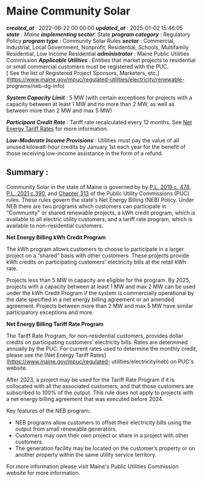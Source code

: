# Maine Community Solar 
 ***created_at*** : 2022-06-22 00:00:00 
 ***updated_at*** : 2025-01-02 15:46:05 
 ***state** : Maine 
 **implementing sector***: State 
 ***program category*** : Regulatory Policy 
 ***program type*** : Community Solar Rules 
 ***sector*** : Commercial, Industrial, Local Government, Nonprofit, Residential, Schools, Multifamily Residential, Low Income Residential 
 ***administrator*** : Maine Public Utilities Commission 
 ***Applicable Utilities*** : Entities that market projects to residential or small commercial customers
must be registered with the PUC.  
[ See the list of Registered Project Sponsors, Marketers,
etc.](https://www.maine.gov/mpuc/regulated-utilities/electricity/renewable-
programs/neb-dg-info)

 
 ***System Capacity Limit*** : 5 MW (with certain exceptions for projects with a capacity between at least 1
MW and no more than 2 MW, as well as between more than 2 MW and max 5 MW)

 
 ***Participant Credit Rate*** : Tariff rate recalculated every 12 months. See [ Net Energy Tariff
Rates](https://www.maine.gov/mpuc/regulated-utilities/electricity/neb) for
more information.

 
 ***Low-Moderate Income Provisions*** : Utilities must pay the value of all unused kilowatt-hour credits by January
1st each year for the benefit of those receiving low-income assistance in the
form of a refund.

 
 ## Summary : 
 Community Solar in the state of Maine is governed by by [P.L. 2019 c.
478](http://legislature.maine.gov/legis/bills/bills_129th/chapters/PUBLIC478.asp),
[P.L. 2021
c.390](https://legislature.maine.gov/bills/getPDF.asp?paper=HP0692&item=6&snum=130),
and [Chapter 313](https://www.maine.gov/sos/cec/rules/65/407/407c313.docx) of
the Public Utility Commissions (PUC) rules. These rules govern the state's Net
Energy Billing (NEB) Policy. Under NEB there are two programs which customers
can participate in "Community" or shared renewable projects, a kWh credit
program, which is available to all electric utility customers, and a tariff
rate program, which is available to non-residential customers.  

**Net Energy Billing kWh Credit Program**

The kWh program allows customers to choose to participate in a larger project
on a “shared” basis with other customers. These projects provide kWh credits
on participating customers' electricity bills at the retail kWh rate.

Projects less than 5 MW in capacity are eligible for the program. By 2025,
projects with a capacity between at least 1 MW and max 2 MW can be used under
the kWh Credit Program if the system is commercially operational by the date
specified in a net energy billing agreement or an amended agreement. Projects
between more than 2 MW and max 5 MW have similar participatory exceptions and
more.

**Net Energy Billing Tariff Rate Program**

The Tariff Rate Program, for non-residential customers, provides dollar
credits on participating customers' electricity bills. Rates are determined
annually by the PUC. For current rates used to determine the monthly credit,
please see the [Net Energy Tariff Rates](https://www.maine.gov/mpuc/regulated-
utilities/electricity/neb) on PUC's website.

After 2023, a project may be used for the Tariff Rate Program if it is
collocated with all the associated customers, and that those customers are
subscribed to 100% of the output. This rule does not apply to projects with a
net energy billing agreement that was executed before 2024.

Key features of the NEB program:

  * NEB programs allow customers to offset their electricity bills using the output from small renewable generators.
  * Customers may own their own project or share in a project with other customers.
  * The generation facility may be located on the customer’s property or on another property within the same utility service territory.   

For more information please visit Maine's Public Utilities Commission website
for more information.  

 
 